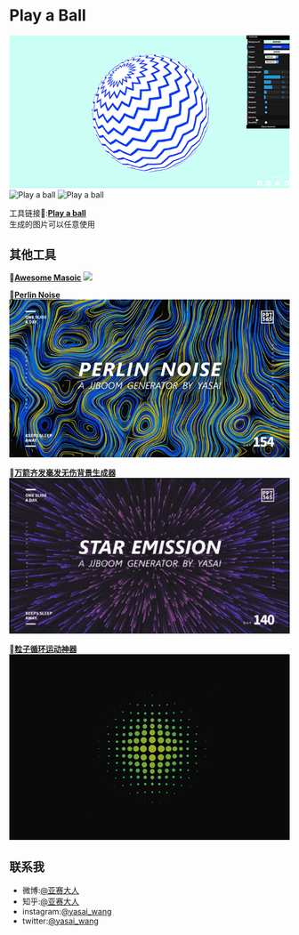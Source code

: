 # Play a Ball

![Play a ball](https://github.com/wangyasai/Play-a-ball/blob/gh-pages/image/1.gif)
![Play a ball](https://github.com/wangyasai/Play-a-ball/blob/gh-pages/image/2.gif)
![Play a ball](https://github.com/wangyasai/Play-a-ball/blob/gh-pages/image/3.gif)

工具链接🔗:[**Play a ball**](https://wangyasai.github.io/Play-a-ball/)   
生成的图片可以任意使用

      
      
        
     

## 其他工具
🔗[**Awesome Masoic**](https://wangyasai.github.io/Awesome-Mosaic/)
![](https://github.com/wangyasai/Play-a-ball/blob/gh-pages/image/mosaic.gif)

🔗[**Perlin Noise**](https://wangyasai.github.io/Perlin-Noise/)
![](https://github.com/wangyasai/Play-a-ball/blob/gh-pages/image/perlinnoise.jpg)

🔗[**万箭齐发毫发无伤背景生成器**](https://wangyasai.github.io/Stars-Emmision/ )
![](https://github.com/wangyasai/Play-a-ball/blob/gh-pages/image/star.gif)

🔗[**粒子循环运动神器**](https://wangyasai.github.io/Particles-Emission/)  
![](https://github.com/wangyasai/Play-a-ball/blob/gh-pages/image/particles.gif)

      
      
        
     

## 联系我
+ 微博:[@亚赛大人](https://weibo.com/psaiaevegas/home?topnav=1&wvr=6)
+ 知乎:[@亚赛大人](https://www.zhihu.com/people/wang-ya-sai/activities)
+ instagram:[@yasai_wang](https://www.instagram.com/yasaisai/)
+ twitter:[@yasai_wang](https://twitter.com/yasai_wang)






